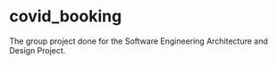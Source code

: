 # covid_booking
The group project done for the Software Engineering Architecture and Design Project.
